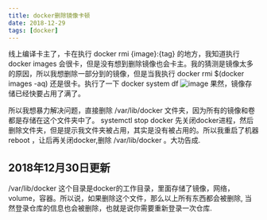 ```yaml
---
title: docker删除镜像卡顿
date: 2018-12-29
tags: [docker]
---
```

线上编译卡主了，卡在执行 docker rmi {image}:{tag} 的地方，我知道执行 docker images 会很卡，但是没有想到删除镜像也会卡主。我的猜测是镜像太多的原因，所以我想删除一部分到的镜像，但是当我执行  docker rmi $(docker images -aq) 还是很卡。执行了一下 docker system df 
![image](/20181229/system.png)
果然，镜像存储已经快要占用了满了。

所以我想暴力解决问题，直接删除 /var/lib/docker 文件夹，因为所有的镜像和卷都是存储在这个文件夹中了。 systemctl stop docker 先关闭docker进程，然后删除文件夹，但是提示我文件夹被占用，其实是没有被占用的。所以我重启了机器 reboot ，让后再关闭docker,删除 /var/lib/docker 。大功告成.

## 2018年12月30日更新
 /var/lib/docker 这个目录是docker的工作目录，里面存储了镜像，网络，volume，容器。所以说，如果删除这个文件，那么以上所有东西都会被删除, 当然登录仓库的信息也会被删除，也就是说你需要重新登录一次仓库.
